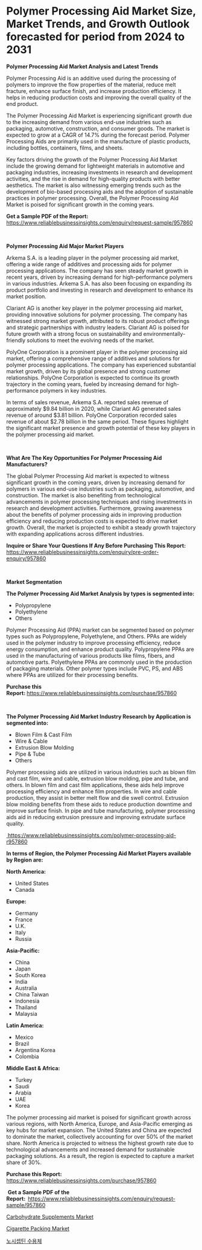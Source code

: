 <p><h1>Polymer Processing Aid Market Size, Market Trends, and Growth Outlook forecasted for period from 2024 to 2031</h1></p><p><strong>Polymer Processing Aid Market Analysis and Latest Trends</strong></p>
<p><p>Polymer Processing Aid is an additive used during the processing of polymers to improve the flow properties of the material, reduce melt fracture, enhance surface finish, and increase production efficiency. It helps in reducing production costs and improving the overall quality of the end product.</p><p>The Polymer Processing Aid Market is experiencing significant growth due to the increasing demand from various end-use industries such as packaging, automotive, construction, and consumer goods. The market is expected to grow at a CAGR of 14.7% during the forecast period. Polymer Processing Aids are primarily used in the manufacture of plastic products, including bottles, containers, films, and sheets.</p><p>Key factors driving the growth of the Polymer Processing Aid Market include the growing demand for lightweight materials in automotive and packaging industries, increasing investments in research and development activities, and the rise in demand for high-quality products with better aesthetics. The market is also witnessing emerging trends such as the development of bio-based processing aids and the adoption of sustainable practices in polymer processing. Overall, the Polymer Processing Aid Market is poised for significant growth in the coming years.</p></p>
<p><strong>Get a Sample PDF of the Report:&nbsp;</strong> <a href="https://www.reliablebusinessinsights.com/enquiry/request-sample/957860">https://www.reliablebusinessinsights.com/enquiry/request-sample/957860</a></p>
<p>&nbsp;</p>
<p><strong>Polymer Processing Aid Major Market Players</strong></p>
<p><p>Arkema S.A. is a leading player in the polymer processing aid market, offering a wide range of additives and processing aids for polymer processing applications. The company has seen steady market growth in recent years, driven by increasing demand for high-performance polymers in various industries. Arkema S.A. has also been focusing on expanding its product portfolio and investing in research and development to enhance its market position.</p><p>Clariant AG is another key player in the polymer processing aid market, providing innovative solutions for polymer processing. The company has witnessed strong market growth, attributed to its robust product offerings and strategic partnerships with industry leaders. Clariant AG is poised for future growth with a strong focus on sustainability and environmentally-friendly solutions to meet the evolving needs of the market.</p><p>PolyOne Corporation is a prominent player in the polymer processing aid market, offering a comprehensive range of additives and solutions for polymer processing applications. The company has experienced substantial market growth, driven by its global presence and strong customer relationships. PolyOne Corporation is expected to continue its growth trajectory in the coming years, fueled by increasing demand for high-performance polymers in key industries.</p><p>In terms of sales revenue, Arkema S.A. reported sales revenue of approximately $9.84 billion in 2020, while Clariant AG generated sales revenue of around $3.81 billion. PolyOne Corporation recorded sales revenue of about $2.78 billion in the same period. These figures highlight the significant market presence and growth potential of these key players in the polymer processing aid market.</p></p>
<p>&nbsp;</p>
<p><strong>What Are The Key Opportunities For Polymer Processing Aid Manufacturers?</strong></p>
<p><p>The global Polymer Processing Aid market is expected to witness significant growth in the coming years, driven by increasing demand for polymers in various end-use industries such as packaging, automotive, and construction. The market is also benefiting from technological advancements in polymer processing techniques and rising investments in research and development activities. Furthermore, growing awareness about the benefits of polymer processing aids in improving production efficiency and reducing production costs is expected to drive market growth. Overall, the market is projected to exhibit a steady growth trajectory with expanding applications across different industries.</p></p>
<p><strong>Inquire or Share Your Questions If Any Before Purchasing This Report:</strong> <a href="https://www.reliablebusinessinsights.com/enquiry/pre-order-enquiry/957860">https://www.reliablebusinessinsights.com/enquiry/pre-order-enquiry/957860</a></p>
<p>&nbsp;</p>
<p><strong>Market Segmentation</strong></p>
<p><strong>The Polymer Processing Aid Market Analysis by types is segmented into:</strong></p>
<p><ul><li>Polypropylene</li><li>Polyethylene</li><li>Others</li></ul></p>
<p><p>Polymer Processing Aid (PPA) market can be segmented based on polymer types such as Polypropylene, Polyethylene, and Others. PPAs are widely used in the polymer industry to improve processing efficiency, reduce energy consumption, and enhance product quality. Polypropylene PPAs are used in the manufacturing of various products like films, fibers, and automotive parts. Polyethylene PPAs are commonly used in the production of packaging materials. Other polymer types include PVC, PS, and ABS where PPAs are utilized for their processing benefits.</p></p>
<p><strong>Purchase this Report:&nbsp;</strong><a href="https://www.reliablebusinessinsights.com/purchase/957860">https://www.reliablebusinessinsights.com/purchase/957860</a></p>
<p>&nbsp;</p>
<p><strong>The Polymer Processing Aid Market Industry Research by Application is segmented into:</strong></p>
<p><ul><li>Blown Film & Cast Film</li><li>Wire & Cable</li><li>Extrusion Blow Molding</li><li>Pipe & Tube</li><li>Others</li></ul></p>
<p><p>Polymer processing aids are utilized in various industries such as blown film and cast film, wire and cable, extrusion blow molding, pipe and tube, and others. In blown film and cast film applications, these aids help improve processing efficiency and enhance film properties. In wire and cable production, they assist in better melt flow and die swell control. Extrusion blow molding benefits from these aids to reduce production downtime and improve surface finish. In pipe and tube manufacturing, polymer processing aids aid in reducing extrusion pressure and improving extrudate surface quality.</p></p>
<p><a href="https://www.reliablebusinessinsights.com/polymer-processing-aid-r957860">&nbsp;https://www.reliablebusinessinsights.com/polymer-processing-aid-r957860</a></p>
<p><strong>In terms of Region, the Polymer Processing Aid Market Players available by Region are:</strong></p>
<p>
    <p> <strong> North America: </strong>
        <ul>
            <li>United States</li>
            <li>Canada</li>
        </ul>
        </p> 
    <p> <strong> Europe: </strong>
        <ul>
            <li>Germany</li>
            <li>France</li>
            <li>U.K.</li>
            <li>Italy</li>
            <li>Russia</li>
        </ul>
        </p> 
    <p> <strong> Asia-Pacific: </strong>
        <ul>
            <li>China</li>
            <li>Japan</li>
            <li>South Korea</li>
            <li>India</li>
            <li>Australia</li>
            <li>China Taiwan</li>
            <li>Indonesia</li>
            <li>Thailand</li>
            <li>Malaysia</li>
        </ul>
        </p> 
    <p> <strong> Latin America: </strong>
        <ul>
            <li>Mexico</li>
            <li>Brazil</li>
            <li>Argentina Korea</li>
            <li>Colombia</li>
        </ul>
        </p> 
    <p> <strong> Middle East & Africa: </strong>
        <ul>
            <li>Turkey</li>
            <li>Saudi</li>
            <li>Arabia</li>
            <li>UAE</li>
            <li>Korea</li>
        </ul>
    </p>
    </p>
<p><p>The polymer processing aid market is poised for significant growth across various regions, with North America, Europe, and Asia-Pacific emerging as key hubs for market expansion. The United States and China are expected to dominate the market, collectively accounting for over 50% of the market share. North America is projected to witness the highest growth rate due to technological advancements and increased demand for sustainable packaging solutions. As a result, the region is expected to capture a market share of 30%.</p></p>
<p><strong>Purchase this Report: </strong><a href="https://www.reliablebusinessinsights.com/purchase/957860">https://www.reliablebusinessinsights.com/purchase/957860</a></p>
<p>&nbsp;<strong>Get a Sample PDF of the Report:&nbsp;&nbsp;</strong><a href="https://www.reliablebusinessinsights.com/enquiry/request-sample/957860">https://www.reliablebusinessinsights.com/enquiry/request-sample/957860</a></p>
<p><strong></strong></p>
<p><p><a href="https://issuu.com/reportprime-2/docs/carbohydrate-supplements-market-size-2030.pptx">Carbohydrate Supplements Market</a></p><p><a href="https://github.com/wybrqqeb6/Market-Research-Report-List-1/blob/main/cigarette-packing-market.md">Cigarette Packing Market</a></p><p><a href="https://github.com/lzuwsfreyoq70/Market-Research-Report-List-3/blob/main/71880256243.md">노시셉틴 수용체</a></p></p>